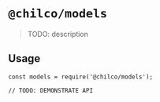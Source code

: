 # `@chilco/models`

> TODO: description

## Usage

```
const models = require('@chilco/models');

// TODO: DEMONSTRATE API
```
